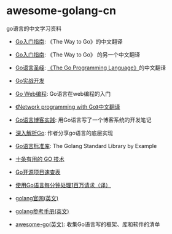 # awesome-golang-cn

go语言的中文学习资料

- [Go入门指南](https://github.com/Unknwon/the-way-to-go_ZH_CN/blob/master/eBook/directory.md): 《The Way to Go》的中文翻译
- [Go入门指南](https://legacy.gitbook.com/book/zengweigang/core-go/details): 《The Way to Go》 的另一个中文翻译
- [Go语言圣经](https://legacy.gitbook.com/book/yar999/gopl-zh/details): [《The Go Programming Language》](http://www.gopl.io/)的中文翻译
- [Go实战开发](https://github.com/astaxie/go-best-practice)
- [Go Web编程](https://astaxie.gitbooks.io/build-web-application-with-golang/zh/): Go语言在web编程的入门
- [《Network programming with Go》中文翻译](https://github.com/astaxie/NPWG_zh)
- [Go语言博客实践](https://github.com/achun/Go-Blog-In-Action): 用Go语言写了一个博客系统的开发笔记
- [深入解析Go](https://tiancaiamao.gitbooks.io/go-internals/content/zh/index.html): 作者分享go语言的底层实现
- [Go语言标准库](https://github.com/polaris1119/The-Golang-Standard-Library-by-Example): The Golang Standard Library by Example
- [十条有用的 GO 技术](https://www.shiyanlou.com/questions/2318)
- [Go开源项目速查表](https://www.ctolib.com/cheatsheets-go-project.html)
- [使用Go语言每分钟处理1百万请求（译）](https://github.com/itfanr/articles-about-golang/blob/master/2016-10/1.handling-1-million-requests-per-minute-with-golang.md)

- [golang官网(英文)](https://golang.org/)
- [golang参考手册(英文)](https://golang.org/ref/spec)
- [awesome-go(英文)](https://github.com/avelino/awesome-go): 收集Go语言写的框架、库和软件的清单
